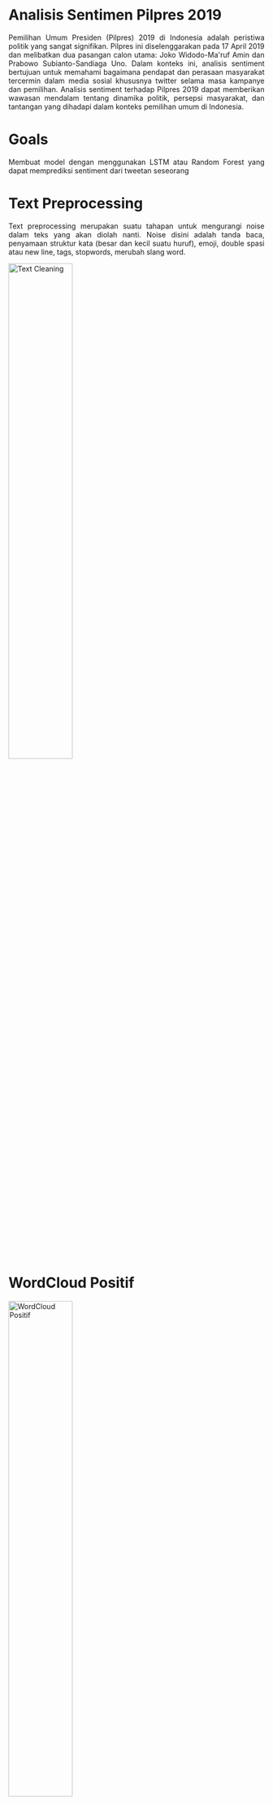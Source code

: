 # Analisis Sentimen Pilpres 2019
<p align='justify'>Pemilihan Umum Presiden (Pilpres) 2019 di Indonesia adalah peristiwa politik yang sangat signifikan. Pilpres ini diselenggarakan pada 17 April 2019 dan melibatkan dua pasangan calon utama: Joko Widodo-Ma'ruf Amin dan Prabowo Subianto-Sandiaga Uno. Dalam konteks ini, analisis sentiment bertujuan untuk memahami bagaimana pendapat dan perasaan masyarakat tercermin dalam media sosial khususnya twitter selama masa kampanye dan pemilihan. Analisis sentiment terhadap Pilpres 2019 dapat memberikan wawasan mendalam tentang dinamika politik, persepsi masyarakat, dan tantangan yang dihadapi dalam konteks pemilihan umum di Indonesia.</p>

# Goals
<p align='justify'>Membuat model dengan menggunakan LSTM atau Random Forest yang dapat memprediksi sentiment dari tweetan seseorang</p>

# Text Preprocessing
<p align='justify'>Text preprocessing merupakan suatu tahapan untuk mengurangi noise dalam teks yang akan diolah nanti. Noise disini adalah tanda baca, penyamaan struktur kata (besar dan kecil suatu huruf), emoji, double spasi atau new line, tags, stopwords, merubah slang word.</p>
<img height="50%" width="auto" alt="Text Cleaning" src="https://github.com/AptaArkana/sentiment_pemilu_2019/assets/79633073/fa19ce30-96a3-4f5f-ab4a-56e9a392251c">

# WordCloud Positif
<img height="50%" width="auto" alt="WordCloud Positif" src="https://github.com/AptaArkana/sentiment_pemilu_2019/assets/79633073/f13b992e-9a0a-448c-b298-6f7ef5fd3543">
<p align='justify'>WordCloud merupakan sebuah cara untuk memvisualisasikan kata, semakin besar kata yang berada di dalam visualisasi menjadi indikator bahwa kata tersebut mempunyai frekuensi tinggi atau bisa dikatakan kata tersebut merupak kata yang sering dipakai di data. Gambar diatas ini merupakan wordcloud dari sentiment positif, dapat dilihat bahwa Jokowi, ekonomi, harga, gaji adalah topik topik yang sering dibicarakan di dalam sentiment positif. Ini bisa saja membuktikan netizen memberikan apresiasi terhadap kepemimpinan Jokowi dalam mengelola ekonomi, menunjukkan dukungan terhadap kebijakan yang diambilnya. Kesadaran akan kenaikan harga yang terkendali dapat tercermin dari sentimen positif, menandakan persepsi bahwa Jokowi berhasil mengatasi beberapa tantangan ekonomi. Sentimen positif terkait gaji bisa mencerminkan keyakinan bahwa kebijakan ekonomi Jokowi berkontribusi pada peningkatan kesejahteraan masyarakat melalui peningkatan pendapatan.</p>

# WorldCloud Negatif
<img height="50%" width="auto" alt="WorldCloud Negatif" src="https://github.com/AptaArkana/sentiment_pemilu_2019/assets/79633073/3c580927-21b0-4545-89b7-0f95b437dfbd">
<p align='justify'>Sedangkan di dalam sentimen negatif yang menjadi topik pembicaraan juga masih sering membahas Jokowi dan ekonomi. Namun juga membahas Prabowo, rakyat dan gaji. Ini bisa menjadi indikasi kritik terhadap kebijakan ekonomi Jokowi menjadi fokus utama. Netizen mengekspresikan kekecewaan terhadap pencapaian ekonomi yang dianggap tidak memuaskan. Ada perasaan bahwa kebijakan ekonomi yang diterapkan tidak memberikan dampak positif yang signifikan terhadap kesejahteraan masyarakat. Meskipun ada ketidakpuasan terhadap Jokowi, namun Prabowo juga menjadi sasaran kritik. Fokus pembicaraan netizen seringkali tertuju pada aspek gaji. Ketidakpuasan terhadap pengelolaan gaji dan kebijakan terkait pendapatan menjadi poin penting dalam sentimen negatif.</p>

# WorldCloud Netral
<img height="50%" width="auto" alt="WorldCloud Netral" src="https://github.com/AptaArkana/sentiment_pemilu_2019/assets/79633073/3c580927-21b0-4545-89b7-0f95b437dfbd">
![image](https://github.com/AptaArkana/sentiment_pemilu_2019/assets/79633073/65968d2c-158c-4fa9-bc97-d08b4736370d)


